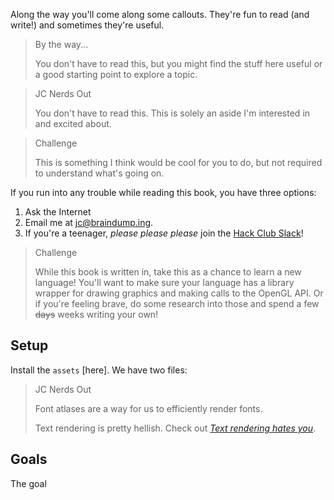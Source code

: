 Along the way you'll come along some callouts. They're fun to read (and write!) and sometimes they're useful.

> By the way...
>
> You don't have to read this, but you might find the stuff here useful or a good starting point to explore a topic.

> JC Nerds Out
>
> You don't have to read this. This is solely an aside I'm interested in and excited about. 

> Challenge
>
> This is something I think would be cool for you to do, but not required to understand what's going on.

If you run into any trouble while reading this book, you have three options: 

1. Ask the Internet
2. Email me at [jc@braindump.ing]().
3. If you're a teenager, *please please please* join the [Hack Club Slack]()!

> Challenge
>
> While this book is written in, take this as a chance to learn a new language! You'll want to make sure your language has a library wrapper for drawing graphics and making calls to the OpenGL API. Or if you're feeling brave, do some research into those and spend a few ~~days~~ weeks writing your own!

## Setup

Install the `assets` [here]. We have two files:

> JC Nerds Out
>
> Font atlases are a way for us to efficiently render fonts.
>
> Text rendering is pretty hellish. Check out [*Text rendering hates you*](https://faultlore.com/blah/text-hates-you/).

## Goals

The goal